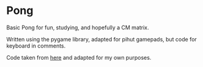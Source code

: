 # Pong

Basic Pong for fun, studying, and hopefully a CM matrix.

Written using the pygame library, adapted for pihut gamepads, but code for keyboard in comments.

Code taken from [here](https://codereview.stackexchange.com/questions/33289/basic-pong-game-in-pygame) and adapted for my own purposes.
